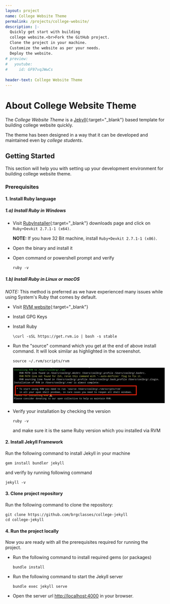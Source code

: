 ```yaml
---
layout: project
name: College Website Theme
permalink: /projects/college-website/
description: |-
  Quickly get start with building
  college website.<br>Fork the GitHub project.
  Clone the project in your machine.
  Customize the website as per your needs.
  Deploy the website.
# preview:
#   youtube:
#     id: GF97vqJWwCs

header-text: College Website Theme
---
```


# About College Website Theme

The _College Website Theme_ is a [Jekyll](https://jekyllrb.com){:target="_blank"} based template
for building college website quickly.

The theme has been designed in a way that it can be developed and maintained even by
_college students_.

## Getting Started

This section will help you with setting up your development environment for building college website theme.

### Prerequisites

#### 1. Install Ruby language

##### 1.a) Install Ruby in Windows

- Visit [RubyInstaller](https://rubyinstaller.org/downloads/){:target="_blank"}
  downloads page and click on `Ruby+Devkit 2.7.1-1 (x64)`.

  __NOTE:__ If you have 32 Bit machine, install `Ruby+Devkit 2.7.1-1 (x86)`.

- Open the binary and install it
- Open command or powershell prompt and verify

  ```shell
  ruby -v
  ```

##### 1.b) Install Ruby in Linux or macOS

_NOTE:_ This method is preferred as we have experienced many issues while using System's Ruby that comes by default.

- Visit [RVM website](https://rvm.io/){:target="_blank"}
- Install GPG Keys
- Install Ruby

  ```shell
  \curl -sSL https://get.rvm.io | bash -s stable
  ```

- Run the "source" command which you get at the end of above install command.
  It will look similar as highlighted in the screenshot.

  ```shell
  source ~/.rvm/scripts/rvm
  ```

  <img src="/assets/img/ruby-install-source.jpg" class="img-fluid" alt="loading ...">

- Verify your installation by checking the version

  ```shell
  ruby -v
  ```

  and make sure it is the same Ruby version which you installed via RVM

#### 2. Install Jekyll Framework

Run the following command to install Jekyll in your machine

```shell
gem install bundler jekyll
```

and verify by running following command

```shell
jekyll -v
```

#### 3. Clone project repository

Run the following command to clone the repository:

```shell
git clone https://github.com/brgclasses/college-jekyll
cd college-jekyll
```

#### 4. Run the project locally

Now you are ready with all the prerequisites required for running the project.

- Run the following command to install required gems (or packages)

  ```shell
  bundle install
  ```

- Run the following command to start the Jekyll server

  ```shell
  bundle exec jekyll serve
  ```

- Open the server url [http://localhost:4000](http://localhost:4000) in your browser.
